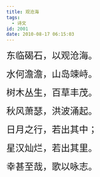 ```yaml
---
title: 观沧海
tags:
  - 诗文
id: 2001
date: 2010-08-17 06:15:03
---
```


<span style="font-size:x-large;">东临碣石，以观沧海。</span>

<span style="font-size:x-large;">水何澹澹，山岛竦峙。</span>

<span style="font-size:x-large;">树木丛生，百草丰茂。</span>

<span style="font-size:x-large;">秋风萧瑟，洪波涌起。</span>

<span style="font-size:x-large;">日月之行，若出其中；</span>

<span style="font-size:x-large;">星汉灿烂，若出其里。</span>

<span style="font-size:x-large;">幸甚至哉，歌以咏志。</span>
